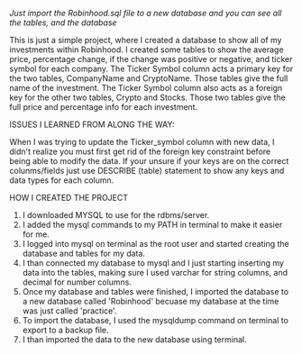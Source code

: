 *Just import the Robinhood.sql file to a new database and you can see all the tables, and the database*

This is just a simple project, where I created a database to show all of my investments within Robinhood. I created some tables to show the average price, percentage change, if the change was positive or negative, and ticker symbol for each company. The Ticker Symbol column acts a primary key for the two tables, CompanyName and CryptoName. Those tables give the full name of the investment.  The Ticker Symbol column also acts as a foreign key for the other two tables, Crypto and Stocks. Those two tables give the full price and percentage info for each investment.

ISSUES I LEARNED FROM ALONG THE WAY: 

  When I was trying to update the Ticker_symbol column with new data, I didn't realize you must first get rid of the foreign key constraint before being able to modify the data.
  If your unsure if your keys are on the correct colunms/fields just use DESCRIBE (table) statement to show any keys and data types for each column.

HOW I CREATED THE PROJECT

  1. I downloaded MYSQL to use for the rdbms/server.
  2. I added the mysql commands to my PATH in terminal to make it easier for me.
  3. I logged into mysql on terminal as the root user and started creating the database and tables for my data.
  4. I than connected my database to mysql and I just starting inserting my data into the tables, making sure I used varchar for string columns, and decimal for number columns.
  5. Once my database and tables were finished, I imported the database to a new database called 'Robinhood' becuase my database at the time was just called 'practice'.
  6. To import the database, I used the mysqldump command on terminal to export to a backup file.
  7. I than imported the data to the new database using terminal.
  
